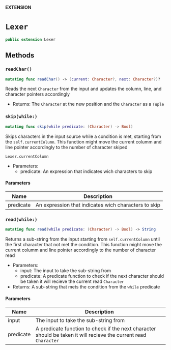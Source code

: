 **EXTENSION**

# `Lexer`
```swift
public extension Lexer
```

## Methods
### `readChar()`

```swift
mutating func readChar() -> (current: Character?, next: Character?)?
```

Reads the next `Character` from the input and updates the column, line, and
character pointers accordingly

- Returns: The `Character` at the new position and the `Character` as a `Tuple`

### `skip(while:)`

```swift
mutating func skip(while predicate: (Character) -> Bool)
```

Skips characters in the input source while a condition is met, starting from
the `self.currentColumn`. This function might move the current columm and line
pointer accordingly to the number of character skiped

`Lexer.currentColumn`
- Parameters:
  - predicate: An expression that indicates wich characters to skip

#### Parameters

| Name | Description |
| ---- | ----------- |
| predicate | An expression that indicates wich characters to skip |

### `read(while:)`

```swift
mutating func read(while predicate: (Character) -> Bool) -> String
```

Returns a sub-string from the input starting from `self.currentColumn`
until the first character that not met the condition. This function might move the
current columm and line pointer accordingly to the number of character read

- Parameters:
  - input: The input to take the sub-string from
  - predicate: A predicate function to check if the next character should be taken
               it will recieve the current read `Character`
- Returns: A sub-string that mets the condition from the `while` predicate

#### Parameters

| Name | Description |
| ---- | ----------- |
| input | The input to take the sub-string from |
| predicate | A predicate function to check if the next character should be taken it will recieve the current read `Character` |